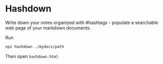# Hashdown

Write down your notes organized with #hashtags - populate a searchable web page of your markdown documents.

Run

```sh
npx hashdown ./mydocs/path
```

Then open `hashdown.html`